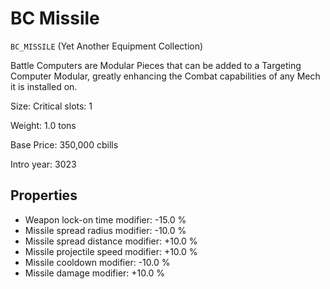 # BC Missile

`BC_MISSILE` (Yet Another Equipment Collection)

Battle Computers are Modular Pieces that can be added to a Targeting Computer Modular, greatly enhancing the Combat capabilities of any Mech it is installed on.

Size: Critical slots: 1

Weight: 1.0 tons

Base Price: 350,000 cbills

Intro year: 3023

## Properties
* Weapon lock-on time modifier: -15.0 %
* Missile spread radius modifier: -10.0 %
* Missile spread distance modifier: +10.0 %
* Missile projectile speed modifier: +10.0 %
* Missile cooldown modifier: -10.0 %
* Missile damage modifier: +10.0 %
